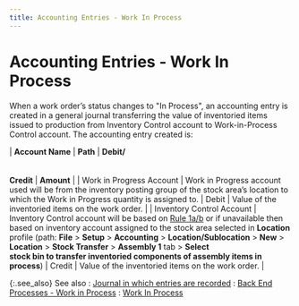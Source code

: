 ```yaml
---
title: Accounting Entries - Work In Process
---
```


# Accounting Entries - Work In Process


When a work order’s status changes to "In Process", an accounting  entry is created in a general journal transferring the value of inventoried  items issued to production from Inventory Control account to Work-in-Process  Control account. The accounting entry created is:


| **Account Name** | **Path** | **Debit/**<br/><br/><br/>**Credit** | **Amount** |
| Work in Progress Account | Work in Progress account used  will be from the inventory posting group of the stock area’s location  to which the Work in Progress quantity is assigned to. | Debit | Value of the inventoried items on the work order. |
| Inventory Control Account | Inventory Control account will be based on [Rule  1a/b]({{site.sp_chm}}/misc/determining_inventory_control_account_for_sales_documents.html) or if unavailable then based on inventory account assigned to  the stock area selected in **Location** profile  (path: **File** > **Setup**  > **Accounting** > **Location/Sublocation**  > **New** > **Location**  > **Stock Transfer** > **Assembly 1** tab > **Select <br/> stock bin to transfer inventoried components of assembly items in process**) | Credit | Value of the inventoried items on the work order. |



{:.see_also}
See also
: [Journal  in which entries are recorded]({{site.ba_baseurl}}/misc/journal_in_which_work_in_process_entries_are_recorded.html)
: [Back  End Processes - Work in Process]({{site.ba_baseurl}}/prod-asm/work-in-proc/back_end_process_work_orders_in_process_assembly_content.html)
: [Work  In Process]({{site.ba_baseurl}}/prod-asm/work-in-proc/process_work_orders_work_order_profile_assembly_content.html)
